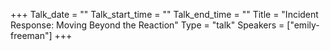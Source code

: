 +++
Talk_date = ""
Talk_start_time = ""
Talk_end_time = ""
Title = "Incident Response: Moving Beyond the Reaction"
Type = "talk"
Speakers = ["emily-freeman"]
+++



